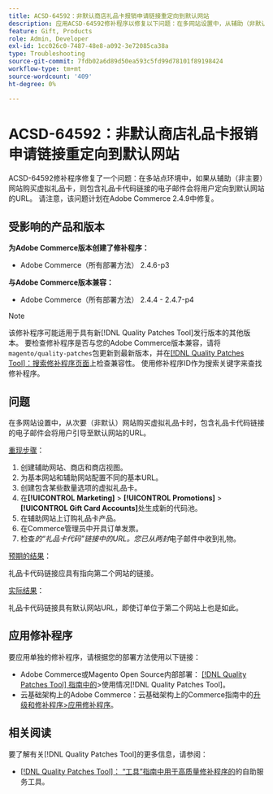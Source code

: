 ```yaml
---
title: ACSD-64592：非默认商店礼品卡报销申请链接重定向到默认网站
description: 应用ACSD-64592修补程序以修复以下问题：在多网站设置中，从辅助（非默认）网站购买虚拟礼品卡时，电子邮件中的礼品卡代码链接具有默认网站URL。
feature: Gift, Products
role: Admin, Developer
exl-id: 1cc026c0-7487-48e8-a092-3e72085ca38a
type: Troubleshooting
source-git-commit: 7fdb02a6d89d50ea593c5fd99d78101f89198424
workflow-type: tm+mt
source-wordcount: '409'
ht-degree: 0%

---
```


# ACSD-64592：非默认商店礼品卡报销申请链接重定向到默认网站

ACSD-64592修补程序修复了一个问题：在多站点环境中，如果从辅助（非主要）网站购买虚拟礼品卡，则包含礼品卡代码链接的电子邮件会将用户定向到默认网站的URL。 请注意，该问题计划在Adobe Commerce 2.4.9中修复。

## 受影响的产品和版本

**为Adobe Commerce版本创建了修补程序：**

* Adobe Commerce（所有部署方法） 2.4.6-p3

**与Adobe Commerce版本兼容：**

* Adobe Commerce（所有部署方法） 2.4.4 - 2.4.7-p4

>[!NOTE]
>
>该修补程序可能适用于具有新[!DNL Quality Patches Tool]发行版本的其他版本。 要检查修补程序是否与您的Adobe Commerce版本兼容，请将`magento/quality-patches`包更新到最新版本，并在[[!DNL Quality Patches Tool]：搜索修补程序页面](https://experienceleague.adobe.com/tools/commerce-quality-patches/index.html?lang=zh-Hans)上检查兼容性。 使用修补程序ID作为搜索关键字来查找修补程序。

## 问题

在多网站设置中，从次要（非默认）网站购买虚拟礼品卡时，包含礼品卡代码链接的电子邮件会将用户引导至默认网站的URL。

<u>重现步骤</u>：

1. 创建辅助网站、商店和商店视图。
1. 为基本网站和辅助网站配置不同的基本URL。
1. 创建包含某些数量选项的虚拟礼品卡。
1. 在&#x200B;**[!UICONTROL Marketing]** > **[!UICONTROL Promotions]** > **[!UICONTROL Gift Card Accounts]**&#x200B;处生成新的代码池。
1. 在辅助网站上订购礼品卡产品。
1. 在Commerce管理员中开具订单发票。
1. 检查&#x200B;*的“礼品卡代码”链接中的URL。您已从两封*&#x200B;电子邮件中收到礼物。

<u>预期的结果</u>：

礼品卡代码链接应具有指向第二个网站的链接。

<u>实际结果</u>：

礼品卡代码链接具有默认网站URL，即使订单位于第二个网站上也是如此。

## 应用修补程序

要应用单独的修补程序，请根据您的部署方法使用以下链接：

* Adobe Commerce或Magento Open Source内部部署： [[!DNL Quality Patches Tool] 指南中的](/help/tools/quality-patches-tool/usage.md)>使用情况[!DNL Quality Patches Tool]。
* 云基础架构上的Adobe Commerce：云基础架构上的Commerce指南中的[升级和修补程序>应用修补程序](https://experienceleague.adobe.com/docs/commerce-cloud-service/user-guide/develop/upgrade/apply-patches.html?lang=zh-Hans)。

## 相关阅读

要了解有关[!DNL Quality Patches Tool]的更多信息，请参阅：
* [[!DNL Quality Patches Tool]： “工具”指南中用于高质量修补程序的](/help/tools/quality-patches-tool/quality-patches-tool-to-self-serve-quality-patches.md)的自助服务工具。
